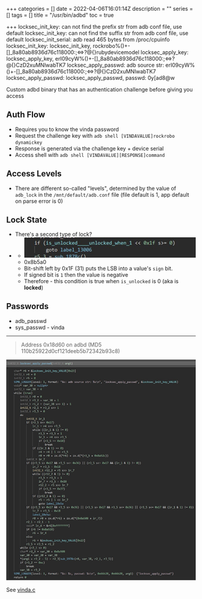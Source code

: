 +++
categories = []
date = 2022-04-06T16:01:14Z
description = ""
series = []
tags = []
title = "/usr/bin/adbd"
toc = true

+++
    locksec_init_key: can not find the prefix str from adb conf file, use default
    locksec_init_key: can not find the suffix str from adb conf file, use default
    locksec_init_serial: adb read 465 bytes from /proc/cpuinfo
    locksec_init_key: locksec_init_key, rockrobo%()+-[]_8a80ab8936d76c118000:;<=>?@{}rubydevicemodel
    locksec_apply_key: locksec_apply_key, erI09cyW%()+-[]_8a80ab8936d76c118000:;<=>?@{}CzD2xuMNlwabTK7
    locksec_apply_passwd: adb source str: erI09cyW%()+-[]_8a80ab8936d76c118000:;<=>?@{}CzD2xuMNlwabTK7
    locksec_apply_passwd: locksec_apply_passwd, passwd: 0y[ad8@w

Custom adbd binary that has an authentication challenge before giving you access

## Auth Flow

* Requires you to know the vinda password
* Request the challenge key with `adb shell [VINDAVALUE]rockrobo dynamickey`
* Response is generated via the challenge key + device serial
* Access shell with `adb shell [VINDAVALUE][RESPONSE]command`

## Access Levels

* There are different so-called "levels", determined by the value of `adb_lock` in the `/mnt/default/adb.conf` file (file default is 1, app default on parse error is 0)

## Lock State

* There's a second type of lock?
* 
  * ![](/uploads/20220725-snipaste_2022-07-26_00-29-43.jpg)
  * 0x8b5a0
  * Bit-shift left by 0x1F (31) puts the LSB into a value's `sign` bit.
  * If signed bit is `1` then the value is negative
  * Therefore - this condition is true when `is_unlocked` is 0 (aka is **locked**)

## Passwords

* adb_passwd
* sys_passwd - vinda

***

> Address 0x18d60 on adbd (MD5 110b25922d0cf121deeb5b72342b93c8)

![](/uploads/20220725-snipaste_2022-07-25_23-49-57.jpg)

See [vinda.c](../vinda.c)